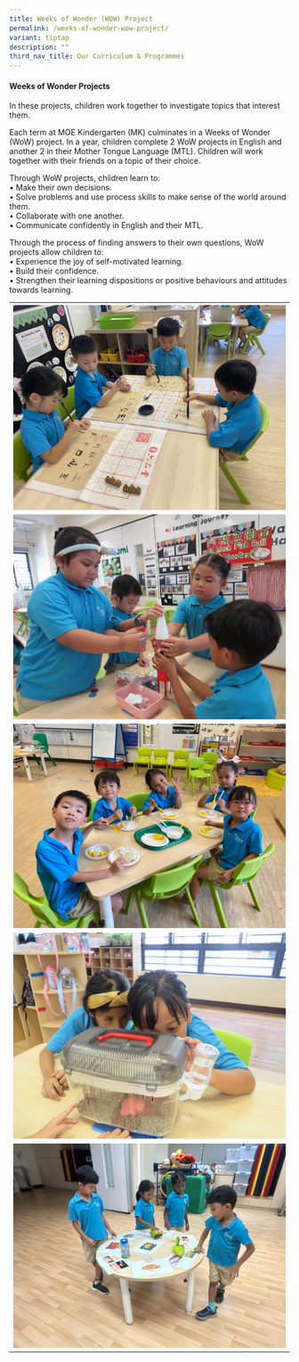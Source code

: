 ```yaml
---
title: Weeks of Wonder (WOW) Project
permalink: /weeks-of-wonder-wow-project/
variant: tiptap
description: ""
third_nav_title: Our Curriculum & Programmes
---
```

<h4>Weeks of Wonder Projects</h4>
<p>In these projects, children work together to investigate topics that interest
them.</p>
<p>Each term at MOE Kindergarten (MK) culminates in a Weeks of Wonder (WoW)
project. In a year, children complete 2 WoW projects in English and another
2 in their Mother Tongue Language (MTL). Children will work together with
their friends on a topic of their choice.</p>
<p>Through WoW projects, children learn to:
<br>• Make their own decisions.
<br>• Solve problems and use process skills to make sense of the world around
them.
<br>• Collaborate with one another.
<br>• Communicate confidently in English and their MTL.</p>
<p>Through the process of finding answers to their own questions, WoW projects
allow children to:
<br>• Experience the joy of self-motivated learning.
<br>• Build their confidence.
<br>• Strengthen their learning dispositions or positive behaviours and attitudes
towards learning.</p>
<table style="minWidth: 25px">
<colgroup>
<col>
</colgroup>
<tbody>
<tr>
<th rowspan="1" colspan="1">
<div class="isomer-image-wrapper">
<img style="width: 100%" height="auto" width="100%" alt="" src="/images/MK/CL_WOW___Chinese_Calligraphy.jpg">
</div>
</th>
</tr>
<tr>
<td rowspan="1" colspan="1">
<div class="isomer-image-wrapper">
<img style="width: 100%" height="auto" width="100%" alt="" src="/images/MK/EL_WoW_Project___Space.jpg">
</div>
</td>
</tr>
<tr>
<td rowspan="1" colspan="1">
<div class="isomer-image-wrapper">
<img style="width: 100%" height="auto" width="100%" alt="" src="/images/MK/EL_WoW_Project___Thailand.jpg">
</div>
</td>
</tr>
<tr>
<td rowspan="1" colspan="1">
<div class="isomer-image-wrapper">
<img style="width: 100%" height="auto" width="100%" alt="" src="/images/MK/ML_WOW___Hamster.jpg">
</div>
</td>
</tr>
<tr>
<td rowspan="1" colspan="1">
<div class="isomer-image-wrapper">
<img style="width: 100%" height="auto" width="100%" alt="" src="/images/MK/TL_WOW___Sweet_pongal.jpg">
</div>
</td>
</tr>
</tbody>
</table>
<p>
<br>
</p>